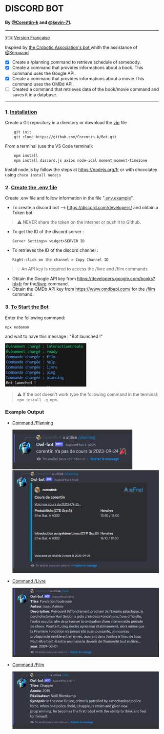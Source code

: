 # DISCORD BOT
#### By [@Corentin-k](https://github.com/Corentin-k) and [@kevin-71](https://github.com/kevin-71).
----
:fr: [Version Française](/README-fr.md)

Inspired by [the Crobotic Association's bot ](https://github.com/Crobot-ic/WebSite/tree/main/Server
) whith the assistance of [@Serquand](https://github.com/Serquand)
  

- [x] Create a  /planning command to retrieve schedule of somebody.
- [X] Create a command that provides informations about a book. This command uses the Google API.
- [X] Create a command that provides informations about a movie This command uses the OMBd API.
- [ ]  Created a command that retrieves data of the book/movie command and saves it in a database.

----
###    1. <u> Installation</u>

  Create a Git repository in a directory or download  the [zip](https://github.com/Corentin-k/Bot/archive/refs/heads/main.zip) file

        git init
        git clone https://github.com/Corentin-k/Bot.git

  From a terminal (use the VS Code terminal):

        npm install
        npm install discord.js axios node-ical moment moment-timezone

  Install node.js by follow the steps at https://nodejs.org/fr
  or with chocolatey using `choco install nodejs`


### 2. <u>Create the .env file</u> 
  Create .env file and follow information in the file "[.env.example](https://github.com/Corentin-k/Bot/blob/main/.env.example)".
  
  * To create a discord bot --> https://discord.com/developers/
  and obtain a Token bot.
  > :warning: NEVER share the token on the internet or push it to Github.
  
  * To get the ID of the discord server : 

        Server Settings> widget>SERVER ID
    
  * To retrieves the ID of the discord channel :

        Right-click on the channel > Copy Channel ID
      

> :bulb: An API key is required to access the /livre and /film commands.

  * Obtain the Google API key from https://developers.google.com/books?hl=fr for the[/livre](/src/commands/livre.ts) command.
  * Obtain the OMDb API key from https://www.omdbapi.com/ for the [/film](/src/commands/film.ts) command.

### 3. <u>To Start the Bot</u> 

Enter the following command:

    npx nodemon

and wait to have this message : "Bot launched !"

![Alt text](/src/images/message.png)

> :warning: If the bot doesn't work type the following command in the terminal: `npm install -g npm`. 

### Example Output 

* [Command /Planning](/src/commands/planning.ts)

    ![Alt text](/src/images/image.png)
    ![Alt text](/src/images/image2.png)

* [Command /Livre](/src/commands/livre.ts)

    ![Alt text](/src/images/image-livre.png)
* [Command /Film](/src/commands/film.ts)

    ![Alt text](/src/images/image-film.png)


